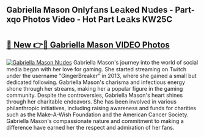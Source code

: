 ## Gabriella Mason Onlyf𝚊ns Le𝚊ked N𝚞des - Part-xqo Photos Video - Hot Part Le𝚊ks KW25C

# <h2><a href="http://ab77228.deff.icu/?id=Gabriella+Mason">🔗 New 👉🔴 Gabriella Mason VIDEO Photos</a></h2>

[![Gabriella Mason N𝚞des](https://i.imgur.com/rIISA9y.gif)](http://ab77228.deff.icu/?id=Gabriella+Mason)
Gabriella Mason's journey into the world of social media began with her love for gaming. She started streaming on Twitch under the username "GingerBreaker" in 2013, where she gained a small but dedicated following. Gabriella Mason's charisma and infectious energy shone through her streams, making her a popular figure in the gaming community. Despite the controversies, Gabriella Mason's heart shines through her charitable endeavors. She has been involved in various philanthropic initiatives, including raising awareness and funds for charities such as the Make-A-Wish Foundation and the American Cancer Society. Gabriella Mason's compassionate nature and commitment to making a difference have earned her the respect and admiration of her fans.
